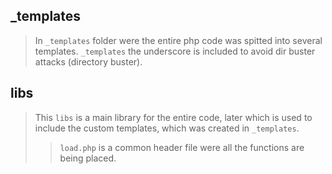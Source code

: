 
 ## _templates
> In `_templates` folder were the entire php code was spitted into several templates. 
> `_templates`  the underscore is included to avoid dir buster attacks (directory buster).  
## libs
> This `libs` is a main library for the entire code, later which is used to include the custom templates, which was created in `_templates`.
>
>> `load.php` is a common header file were all the functions are being placed.